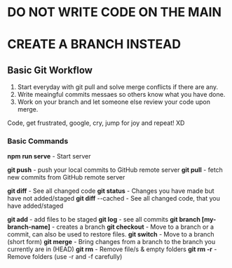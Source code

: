 # DO NOT WRITE CODE ON THE MAIN

# CREATE A BRANCH INSTEAD

## Basic Git Workflow

1. Start everyday with git pull and solve merge conflicts if there are any.
2. Write meaingful commits messaes so others know what you have done.
3. Work on your branch and let someone else review your code upon merge.

Code, get frustrated, google, cry, jump for joy and repeat! XD

### Basic Commands

**npm run serve** - Start server

**git push** - push your local commits to GitHub remote server
**git pull** - fetch new commits from GitHub remote server

**git diff** - See all changed code
**git status** - Changes you have made but have not added/staged
**git diff** --cached - See all changed code, that you have
added/staged

**git add** - add files to be staged
**git log** - see all commits
**git branch [my-branch-name]** - creates a branch
**git checkout** - Move to a branch or a commit, can also be used
to restore files.
**git switch** - Move to a branch (short form)
**git merge** - Bring changes from a branch to the branch you
currently are in (HEAD)
**git rm** - Remove file/s & empty folders
**git rm -r** - Remove folders (use -r and -f carefully)

